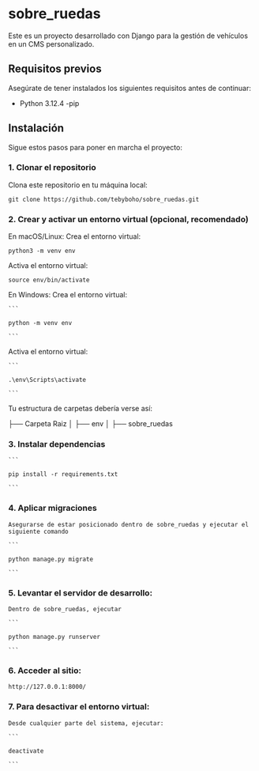 # sobre_ruedas

Este es un proyecto desarrollado con Django para la gestión de vehículos en un CMS personalizado.

## Requisitos previos

Asegúrate de tener instalados los siguientes requisitos antes de continuar:

- Python 3.12.4
-pip

## Instalación

Sigue estos pasos para poner en marcha el proyecto:

### 1. Clonar el repositorio

Clona este repositorio en tu máquina local:
 
    git clone https://github.com/tebyboho/sobre_ruedas.git


### 2. Crear y activar un entorno virtual (opcional, recomendado)

En macOS/Linux:
Crea el entorno virtual:

    python3 -m venv env

Activa el entorno virtual:

    source env/bin/activate
    
En Windows:
Crea el entorno virtual:

    ```

    python -m venv env

    ```

Activa el entorno virtual:

    ```

    .\env\Scripts\activate

    ```

Tu estructura de carpetas debería verse así:

├── Carpeta Raiz
│   ├── env
│   ├── sobre_ruedas


### 3. Instalar dependencias 

    ```

    pip install -r requirements.txt

    ```

### 4. Aplicar migraciones

    Asegurarse de estar posicionado dentro de sobre_ruedas y ejecutar el siguiente comando

    ```

    python manage.py migrate

    ```

### 5. Levantar el servidor de desarrollo:

    Dentro de sobre_ruedas, ejecutar

    ```

    python manage.py runserver

    ```

### 6. Acceder al sitio:

    http://127.0.0.1:8000/


### 7. Para desactivar el entorno virtual:

    Desde cualquier parte del sistema, ejecutar:

    ```

    deactivate
    
    ```